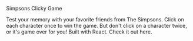 Simpsons Clicky Game

Test your memory with your favorite friends from The Simpsons.
Click on each character once to win the game. But don't click on a character twice, or it's game over for you!
Built with React. Check it out here.